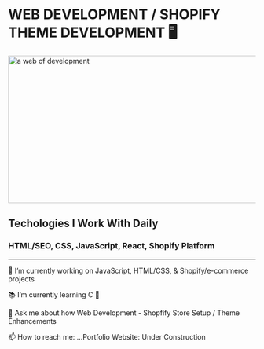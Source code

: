 <h1>WEB DEVELOPMENT / SHOPIFY THEME DEVELOPMENT 🖥</h1> 


<img src="https://images.pexels.com/photos/276502/pexels-photo-276502.jpeg?auto=compress&cs=tinysrgb&w=1600" alt="a web of development" style="height: 300px; width: 1200px; object-fit: cover">

<h2>Techologies I Work With Daily</h2>
<h3>HTML/SEO, CSS, JavaScript, React, Shopify Platform</h3>

<hr/>

<p>🛒 I’m currently working on JavaScript, HTML/CSS, & Shopify/e-commerce projects</p>
<p>📚 I’m currently learning C 💾</p>
<p>💬 Ask me about how Web Development - Shopfify Store Setup / Theme Enhancements</p>
<p>📫 How to reach me: ...Portfolio Website: Under Construction</p>
